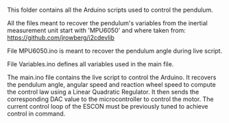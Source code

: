 This folder contains all the Arduino scripts used to control the pendulum. 

All the files meant to recover the pendulum's variables from the inertial measurement unit start with 'MPU6050' and where taken from: https://github.com/jrowberg/i2cdevlib

File MPU6050.ino is meant to recover the pendulum angle during live script. 

File Variables.ino defines all variables used in the main file. 

The main.ino file contains the live script to control the Arduino. It recovers the pendulum angle, angular speed and reaction wheel speed to compute the control law using a Linear Quadratic Regulator. It then sends the corresponding DAC value to the microcontroller to control the motor. The current control loop of the ESCON must be previously tuned to achieve control in command. 

